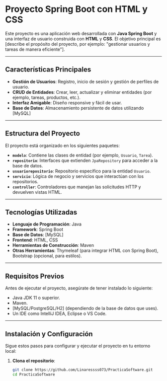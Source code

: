 # Proyecto Spring Boot con HTML y CSS

Este proyecto es una aplicación web desarrollada con **Java Spring Boot** y una interfaz de usuario construida con **HTML** y **CSS**. El objetivo principal es [describe el propósito del proyecto, por ejemplo: "gestionar usuarios y tareas de manera eficiente"].

---

## Características Principales

- **Gestión de Usuarios**: Registro, inicio de sesión y gestión de perfiles de usuario.
- **CRUD de Entidades**: Crear, leer, actualizar y eliminar entidades (por ejemplo, tareas, productos, etc.).
- **Interfaz Amigable**: Diseño responsive y fácil de usar.
- **Base de Datos**: Almacenamiento persistente de datos utilizando [MySQL]

---

## Estructura del Proyecto

El proyecto está organizado en los siguientes paquetes:

- **`modelo`**: Contiene las clases de entidad (por ejemplo, `Usuario`, `Tarea`).
- **`repositorio`**: Interfaces que extienden `JpaRepository` para acceder a la base de datos.
- **`usuariorepositorio`**: Repositorio específico para la entidad `Usuario`.
- **`servicio`**: Lógica de negocio y servicios que interactúan con los repositorios.
- **`controller`**: Controladores que manejan las solicitudes HTTP y devuelven vistas HTML.

---

## Tecnologías Utilizadas

- **Lenguaje de Programación**: Java
- **Framework**: Spring Boot
- **Base de Datos**: [MySQL]
- **Frontend**: HTML, CSS
- **Herramientas de Construcción**: Maven
- **Otras Herramientas**: Thymeleaf (para integrar HTML con Spring Boot), Bootstrap (opcional, para estilos).

---

## Requisitos Previos

Antes de ejecutar el proyecto, asegúrate de tener instalado lo siguiente:

- Java JDK 11 o superior.
- Maven.
- [MySQL/PostgreSQL/H2] (dependiendo de la base de datos que uses).
- Un IDE como IntelliJ IDEA, Eclipse o VS Code.

---

## Instalación y Configuración

Sigue estos pasos para configurar y ejecutar el proyecto en tu entorno local:

1. **Clona el repositorio**:
   ```bash
   git clone https://github.com/Linaressss073/PracticaSoftware.git
   cd PracticaSoftware
